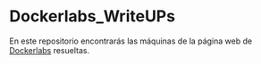 # Dockerlabs_WriteUPs
En este repositorio encontrarás las máquinas de la página web de [Dockerlabs](https://dockerlabs.es/#/) resueltas.
